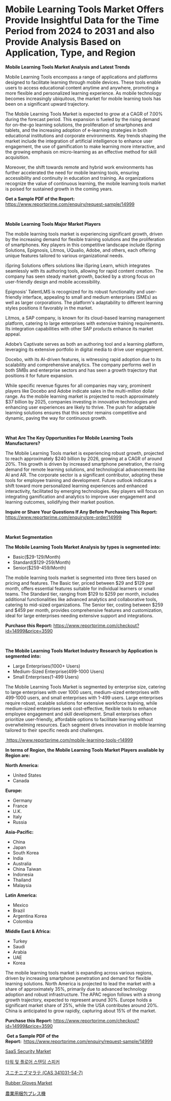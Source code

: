 <p><h1>Mobile Learning Tools Market Offers Provide Insightful Data for the Time Period from 2024 to 2031 and also Provide Analysis Based on Application, Type, and Region</h1></p><p><strong>Mobile Learning Tools Market Analysis and Latest Trends</strong></p>
<p><p>Mobile Learning Tools encompass a range of applications and platforms designed to facilitate learning through mobile devices. These tools enable users to access educational content anytime and anywhere, promoting a more flexible and personalized learning experience. As mobile technology becomes increasingly ubiquitous, the market for mobile learning tools has been on a significant upward trajectory.</p><p>The Mobile Learning Tools Market is expected to grow at a CAGR of 7.00% during the forecast period. This expansion is fueled by the rising demand for on-the-go learning solutions, the proliferation of smartphones and tablets, and the increasing adoption of e-learning strategies in both educational institutions and corporate environments. Key trends shaping the market include the integration of artificial intelligence to enhance user engagement, the use of gamification to make learning more interactive, and the growing emphasis on micro-learning as an effective method for skill acquisition.</p><p>Moreover, the shift towards remote and hybrid work environments has further accelerated the need for mobile learning tools, ensuring accessibility and continuity in education and training. As organizations recognize the value of continuous learning, the mobile learning tools market is poised for sustained growth in the coming years.</p></p>
<p><strong>Get a Sample PDF of the Report:&nbsp;</strong> <a href="https://www.reportprime.com/enquiry/request-sample/14999">https://www.reportprime.com/enquiry/request-sample/14999</a></p>
<p>&nbsp;</p>
<p><strong>Mobile Learning Tools Major Market Players</strong></p>
<p><p>The mobile learning tools market is experiencing significant growth, driven by the increasing demand for flexible training solutions and the proliferation of smartphones. Key players in this competitive landscape include iSpring Solutions, Epignosis, Litmos, UQualio, Adobe, and others, each offering unique features tailored to various organizational needs.</p><p>iSpring Solutions offers solutions like iSpring Learn, which integrates seamlessly with its authoring tools, allowing for rapid content creation. The company has seen steady market growth, backed by a strong focus on user-friendly design and mobile accessibility.</p><p>Epignosis’ TalentLMS is recognized for its robust functionality and user-friendly interface, appealing to small and medium enterprises (SMEs) as well as larger corporations. The platform's adaptability to different learning styles positions it favorably in the market.</p><p>Litmos, a SAP company, is known for its cloud-based learning management platform, catering to large enterprises with extensive training requirements. Its integration capabilities with other SAP products enhance its market appeal. </p><p>Adobe’s Captivate serves as both an authoring tool and a learning platform, leveraging its extensive portfolio in digital media to drive user engagement.</p><p>Docebo, with its AI-driven features, is witnessing rapid adoption due to its scalability and comprehensive analytics. The company performs well in both SMBs and enterprise sectors and has seen a growth trajectory that positions it for future expansion.</p><p>While specific revenue figures for all companies may vary, prominent players like Docebo and Adobe indicate sales in the multi-million dollar range. As the mobile learning market is projected to reach approximately $37 billion by 2025, companies investing in innovative technologies and enhancing user experiences are likely to thrive. The push for adaptable learning solutions ensures that this sector remains competitive and dynamic, paving the way for continuous growth.</p></p>
<p>&nbsp;</p>
<p><strong>What Are The Key Opportunities For Mobile Learning Tools Manufacturers?</strong></p>
<p><p>The Mobile Learning Tools market is experiencing robust growth, projected to reach approximately $240 billion by 2026, growing at a CAGR of around 20%. This growth is driven by increased smartphone penetration, the rising demand for remote learning solutions, and technological advancements like AI and AR. The corporate sector is a significant contributor, adopting these tools for employee training and development. Future outlook indicates a shift toward more personalized learning experiences and enhanced interactivity, facilitated by emerging technologies. Key players will focus on integrating gamification and analytics to improve user engagement and learning outcomes, solidifying their market position.</p></p>
<p><strong>Inquire or Share Your Questions If Any Before Purchasing This Report:</strong> <a href="https://www.reportprime.com/enquiry/pre-order/14999">https://www.reportprime.com/enquiry/pre-order/14999</a></p>
<p>&nbsp;</p>
<p><strong>Market Segmentation</strong></p>
<p><strong>The Mobile Learning Tools Market Analysis by types is segmented into:</strong></p>
<p><ul><li>Basic($29-129/Month)</li><li>Standard($129-259/Month)</li><li>Senior($259-459/Month)</li></ul></p>
<p><p>The mobile learning tools market is segmented into three tiers based on pricing and features. The Basic tier, priced between $29 and $129 per month, offers essential features suitable for individual learners or small teams. The Standard tier, ranging from $129 to $259 per month, includes additional functionalities like advanced analytics and collaborative tools, catering to mid-sized organizations. The Senior tier, costing between $259 and $459 per month, provides comprehensive features and customization, ideal for large enterprises needing extensive support and integrations.</p></p>
<p><strong>Purchase this Report:&nbsp;</strong><a href="https://www.reportprime.com/checkout?id=14999&price=3590">https://www.reportprime.com/checkout?id=14999&price=3590</a></p>
<p>&nbsp;</p>
<p><strong>The Mobile Learning Tools Market Industry Research by Application is segmented into:</strong></p>
<p><ul><li>Large Enterprises(1000+ Users)</li><li>Medium-Sized Enterprise(499-1000 Users)</li><li>Small Enterprises(1-499 Users)</li></ul></p>
<p><p>The Mobile Learning Tools Market is segmented by enterprise size, catering to large enterprises with over 1000 users, medium-sized enterprises with 499-1000 users, and small enterprises with 1-499 users. Large enterprises require robust, scalable solutions for extensive workforce training, while medium-sized enterprises seek cost-effective, flexible tools to enhance employee engagement and skill development. Small enterprises often prioritize user-friendly, affordable options to facilitate learning without overwhelming resources. Each segment drives innovation in mobile learning tailored to their specific needs and challenges.</p></p>
<p><a href="https://www.reportprime.com/mobile-learning-tools-r14999">&nbsp;https://www.reportprime.com/mobile-learning-tools-r14999</a></p>
<p><strong>In terms of Region, the Mobile Learning Tools Market Players available by Region are:</strong></p>
<p>
    <p> <strong> North America: </strong>
        <ul>
            <li>United States</li>
            <li>Canada</li>
        </ul>
        </p> 
    <p> <strong> Europe: </strong>
        <ul>
            <li>Germany</li>
            <li>France</li>
            <li>U.K.</li>
            <li>Italy</li>
            <li>Russia</li>
        </ul>
        </p> 
    <p> <strong> Asia-Pacific: </strong>
        <ul>
            <li>China</li>
            <li>Japan</li>
            <li>South Korea</li>
            <li>India</li>
            <li>Australia</li>
            <li>China Taiwan</li>
            <li>Indonesia</li>
            <li>Thailand</li>
            <li>Malaysia</li>
        </ul>
        </p> 
    <p> <strong> Latin America: </strong>
        <ul>
            <li>Mexico</li>
            <li>Brazil</li>
            <li>Argentina Korea</li>
            <li>Colombia</li>
        </ul>
        </p> 
    <p> <strong> Middle East & Africa: </strong>
        <ul>
            <li>Turkey</li>
            <li>Saudi</li>
            <li>Arabia</li>
            <li>UAE</li>
            <li>Korea</li>
        </ul>
    </p>
    </p>
<p><p>The mobile learning tools market is expanding across various regions, driven by increasing smartphone penetration and demand for flexible learning solutions. North America is projected to lead the market with a share of approximately 35%, primarily due to advanced technology adoption and robust infrastructure. The APAC region follows with a strong growth trajectory, expected to represent around 30%. Europe holds a significant market share of 25%, while the USA contributes around 20%. China is anticipated to grow rapidly, capturing about 15% of the market.</p></p>
<p><strong>Purchase this Report: </strong><a href="https://www.reportprime.com/checkout?id=14999&price=3590">https://www.reportprime.com/checkout?id=14999&price=3590</a></p>
<p>&nbsp;<strong>Get a Sample PDF of the Report:&nbsp;&nbsp;</strong><a href="https://www.reportprime.com/enquiry/request-sample/14999">https://www.reportprime.com/enquiry/request-sample/14999</a></p>
<p><strong></strong></p>
<p><p><a href="https://www.linkedin.com/pulse/strategic-insights-global-saas-security-market-trends-2024--ommqe?trackingId=%2FXsXQng2Q4agDTYj4%2BBTNQ%3D%3D">SaaS Security Market</a></p><p><a href="https://medium.com/@hossainvi014/tower-and-floor-standing-speakers-market-%EC%9D%98-%EA%B8%80%EB%A1%9C%EB%B2%8C-%EC%8B%9C%EC%9E%A5-%EA%B0%9C%EC%9A%94%EB%8A%94-%EC%A0%84-%EC%84%B8%EA%B3%84-%EB%B0%8F-%EC%A3%BC%EC%9A%94-%EC%8B%9C%EC%9E%A5%EC%9D%98-%EC%82%B0%EC%97%85%EC%97%90-%EC%98%81%ED%96%A5%EC%9D%84-%EB%AF%B8%EC%B9%98%EB%8A%94-%EC%A3%BC%EC%9A%94-%ED%8A%B8%EB%A0%8C%EB%93%9C%EC%97%90-%EB%8C%80%ED%95%9C-%EB%8F%85%ED%8A%B9%ED%95%9C-44f350d77d2f?postPublishedType=initial">타워 및 플로어 스탠딩 스피커</a></p><p><a href="https://medium.com/@alexxis.gm/sunitinib-malate-cas-341031-54-7-market-%E3%81%AF-%E3%82%B3%E3%82%B9%E3%83%88%E7%AE%A1%E7%90%86%E3%81%A8%E5%8A%B9%E7%8E%87%E5%90%91%E4%B8%8A%E3%82%92%E5%84%AA%E5%85%88%E3%81%97%E3%81%BE%E3%81%99-%E3%81%95%E3%82%89%E3%81%AB-%E5%A0%B1%E5%91%8A%E6%9B%B8%E3%81%AF%E5%B8%82%E5%A0%B4%E3%81%AE%E9%9C%80%E8%A6%81%E9%9D%A2%E3%81%A8%E4%BE%9B%E7%B5%A6%E9%9D%A2%E3%81%AE%E4%B8%A1%E6%96%B9%E3%82%92%E3%82%AB%E3%83%90%E3%83%BC%E3%81%97%E3%81%A6%E3%81%84%E3%81%BE%E3%81%99-137d42da07af">スニチニブマラテ (CAS 341031-54-7)</a></p><p><a href="https://medium.com/@bethelokon998/analyzing-key-drivers-in-the-rubber-gloves-market-market-trends-and-future-outlook-for-period-from-62dbb9987d5b">Rubber Gloves Market</a></p><p><a href="https://medium.com/@alexxis.gm/agricultural-baling-press-machine-market-%E3%81%AF-%E3%82%B3%E3%82%B9%E3%83%88%E7%AE%A1%E7%90%86%E3%81%A8%E5%8A%B9%E7%8E%87%E5%90%91%E4%B8%8A%E3%82%92%E5%84%AA%E5%85%88%E3%81%97%E3%81%BE%E3%81%99-%E3%81%95%E3%82%89%E3%81%AB-%E5%A0%B1%E5%91%8A%E6%9B%B8%E3%81%AF%E5%B8%82%E5%A0%B4%E3%81%AE%E9%9C%80%E8%A6%81%E9%9D%A2%E3%81%A8%E4%BE%9B%E7%B5%A6%E9%9D%A2%E3%81%AE%E4%B8%A1%E6%96%B9%E3%82%92%E3%82%AB%E3%83%90%E3%83%BC%E3%81%97%E3%81%A6%E3%81%84%E3%81%BE%E3%81%99-e60b23bd7a51">農業用梱包プレス機</a></p></p>